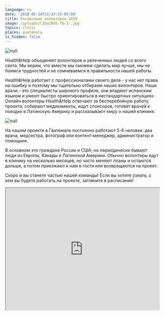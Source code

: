 ```yaml
---
language: ru
date: '2018-05-14T11:37:25-05:00'
title: Расписание волонтеров 2019
image: /uploads/l35a2895-fb-1-.jpg
topics: clinic
places: guatemala
is_hidden: false
---
```

![null](/uploads/l35a2895-fb-1-.jpg)

Health&Help объединяет волонтеров и увлеченных людей со всего света.  Мы верим, что вместе мы сможем сделать мир лучше, мы не боимся трудностей и не сомневаемся в правильности нашей работы.

Health&Help работает с профессионалами своего дела -  у нас нет права на ошибку и поэтому мы тщательно отбираем наших волонтеров.  Наши врачи - это специалисты широкого профиля, они владеют испанским языком и умеют быстро ориентироваться в нестандартных ситуациях. Онлайн волонтеры Health&Help отвечают за бесперебойную работу проекта: собирают медикаменты, ищут спонсоров, готовят врачей к поездке в Латинскую Америку и рассказывают миру о нашей клинике.  

![null](/uploads/www.lexiehc.com-20180920_0905210045guatemala_.jpg)

На нашем проекте в Гватемале постоянно работают  5-6 человек: два врача, медсестра, фотограф или контент-менеджер, администратор и помощник. 

В основном это граждане России и США, но периодически  бывают люди из Европы, Канады и Латинской Америки. Обычно волонтеры едут в клинику на несколько месяцев, но часто меняют планы и остаются дольше, а потом приезжают к нам в гости или возвращаются на проект.

Скоро и вы станете частью нашей команды! Если вы хотите узнать, с кем вы будете работать на проекте, загляните в расписание! 

<iframe width="100%" height="400px" src="https://docs.google.com/spreadsheets/d/e/2PACX-1vSkij-69N_sd6pPLNE3zbZNCNXZq_8lSxl2cQThNgeNG0Icbn3-lIV0x5bh_GCcOBZGCPG6Yrg-cbLE/pubhtml?widget=true&amp;headers=false"></iframe>
